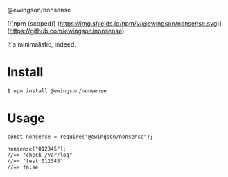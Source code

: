 @ewingson/nonsense

[![npm (scoped)]
(https://img.shields.io/npm/v/@ewingson/nonsense.svg)]
(https://github.com/ewingson/nonsense)

It's minimalistic, indeed.

# Install

```
$ npm install @ewingson/nonsense
```

# Usage

```
const nonsense = require("@ewingson/nonsense");

nonsense("012345");
//=> "check /var/log"
//=> "test:012345"
//=> false
```
